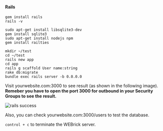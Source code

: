 #### Rails
```
gem install rails
rails -v
```

```
sudo apt-get install libsqlite3-dev
gem install sqlite3
sudo apt-get install nodejs npm
gem install railties
```

```
mkdir ~/test
cd ~/test
rails new app
cd app
rails g scaffold User name:string
rake db:migrate
bundle exec rails server -b 0.0.0.0
```

Visit yourwebsite.com:3000 to see result (as shown in the following image). **Remeber you have to open the port 3000 for outbound in your Security Groups to see the result.**

![rails success](http://i.imgur.com/RVV3zMP.png?1)

Also, you can check yourwebsite.com:3000/users to test the database.

`control + c` to terminate the WEBrick server.